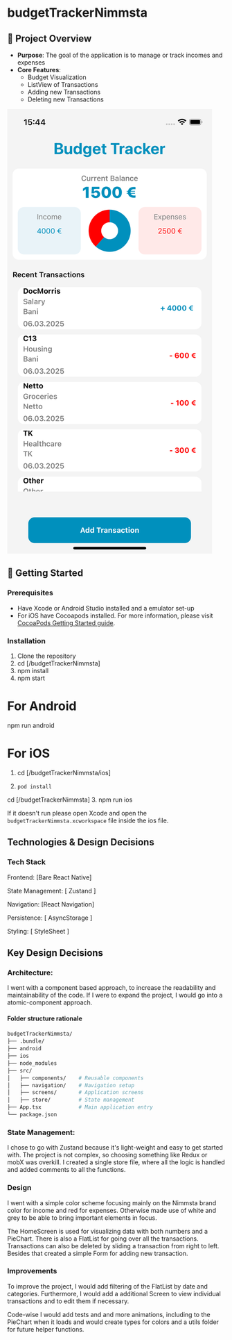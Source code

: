 # budgetTrackerNimmsta

## 📖 Project Overview

- **Purpose**: The goal of the application is to manage or track incomes and expenses
- **Core Features**:
  - Budget Visualization
  - ListView of Transactions
  - Adding new Transactions
  - Deleting new Transactions

![HomeScreen](<Simulator Screenshot - iPhone 14 - 2025-03-06 at 15.44.01.png>)

## 🚀 Getting Started

### Prerequisites

- Have Xcode or Android Studio installed and a emulator set-up
- For iOS have Cocoapods installed. For more information, please visit [CocoaPods Getting Started guide](https://guides.cocoapods.org/using/getting-started.html).

### Installation

1. Clone the repository
2. cd [/budgetTrackerNimmsta]
3. npm install
4. npm start

# For Android
npm run android

# For iOS

1. cd [/budgetTrackerNimmsta/ios]
2. ```
   pod install
   ```
cd [/budgetTrackerNimmsta]
3. npm run ios

If it doesn't run please open Xcode and open the `` budgetTrackerNimmsta.xcworkspace `` file inside the ios file. 

## Technologies & Design Decisions

### Tech Stack

Frontend: [Bare React Native]

State Management: [ Zustand ]

Navigation: [React Navigation]

Persistence: [ AsyncStorage ]

Styling: [ StyleSheet ]

## Key Design Decisions

### Architecture:

I went with a component based approach, to increase the readability and maintainability of the code. If I were to expand the project, I would go into a atomic-component approach. 

#### Folder structure rationale


```bash
budgetTrackerNimmsta/
├── .bundle/   
├── android
├── ios
├── node_modules       
├── src/
│   ├── components/    # Reusable components
│   ├── navigation/    # Navigation setup
│   ├── screens/       # Application screens
│   ├── store/         # State management
├── App.tsx            # Main application entry
└── package.json
```

### State Management:

I chose to go with Zustand because it's light-weight and easy to get started with. The project is not complex, so choosing something like Redux or mobX was overkill.
I created a single store file, where all the logic is handled and added comments to all the functions. 

### Design

I went with a simple color scheme focusing mainly on the Nimmsta brand color for income and red for expenses. Otherwise made use of white and grey to be able to bring important elements in focus. 

The HomeScreen is used for visualizing data with both numbers and a PieChart. There is also a FlatList for going over all the transactions. Transactions can also be deleted by sliding a transaction from right to left. 
Besides that created a simple Form for adding new transaction. 

### Improvements  

To improve the project, I would add filtering of the FlatList by date and categories. Furthermore, I would add a additional Screen to view individual transactions and to edit them if necessary. 

Code-wise I would add tests and and more animations, including to the PieChart when it loads and would create types for colors and a utils folder for future helper functions. 



